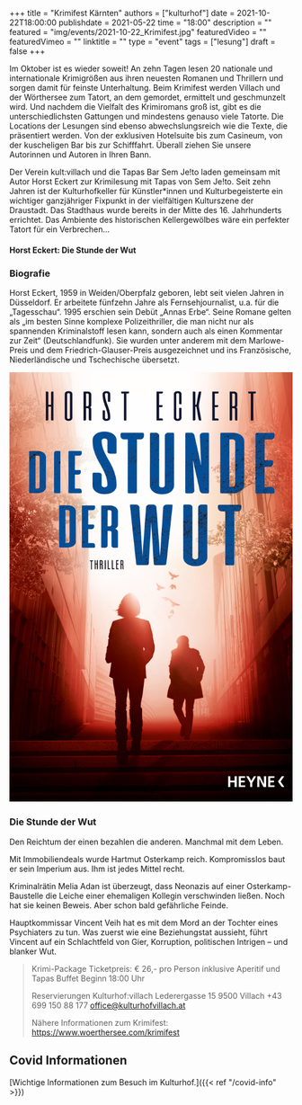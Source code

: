 +++
title = "Krimifest Kärnten"
authors = ["kulturhof"]
date = 2021-10-22T18:00:00
publishdate = 2021-05-22
time = "18:00"
description = ""
featured = "img/events/2021-10-22_Krimifest.jpg"
featuredVideo = ""
featuredVimeo = ""
linktitle = ""
type = "event"
tags = ["lesung"]
draft = false
+++


Im Oktober ist es wieder soweit! An zehn Tagen lesen 20 nationale und internationale Krimigrößen aus ihren neuesten Romanen und Thrillern und sorgen damit für feinste Unterhaltung.
Beim Krimifest werden Villach und der Wörthersee zum Tatort, an dem gemordet, ermittelt und geschmunzelt wird. Und nachdem die Vielfalt des Krimiromans groß ist, gibt es die unterschiedlichsten Gattungen und mindestens genauso viele Tatorte. Die Locations der Lesungen sind ebenso abwechslungsreich wie die Texte, die präsentiert werden. Von der exklusiven Hotelsuite bis zum Casineum, von der kuscheligen Bar bis zur Schifffahrt. Überall ziehen Sie unsere Autorinnen und Autoren in Ihren Bann.
 

Der Verein kult:villach und die Tapas Bar Sem Je!to laden gemeinsam mit Autor Horst Eckert zur Krimilesung mit Tapas von Sem Je!to. Seit zehn Jahren ist der Kulturhofkeller für Künstler*innen und Kulturbegeisterte ein wichtiger ganzjähriger Fixpunkt in der vielfältigen Kulturszene der Draustadt. Das Stadthaus wurde bereits in der Mitte des 16. Jahrhunderts errichtet. Das Ambiente des historischen Kellergewölbes wäre ein perfekter Tatort für ein Verbrechen…

 
#### Horst Eckert: Die Stunde der Wut


### Biografie

Horst Eckert, 1959 in Weiden/Oberpfalz geboren, lebt seit vielen Jahren in Düsseldorf. Er arbeitete fünfzehn Jahre als Fernsehjournalist, u.a. für die „Tagesschau“. 1995 erschien sein Debüt „Annas Erbe“. Seine Romane gelten als „im besten Sinne komplexe Polizeithriller, die man nicht nur als spannenden Kriminalstoff lesen kann, sondern auch als einen Kommentar zur Zeit“ (Deutschlandfunk). Sie wurden unter anderem mit dem Marlowe-Preis und dem Friedrich-Glauser-Preis ausgezeichnet und ins Französische, Niederländische und Tschechische übersetzt.

![Die Stunde der Wut](/img/events/2021-10-22_HorstEckert_DieStundeDerWut.jpg)

### Die Stunde der Wut

Den Reichtum der einen bezahlen die anderen. Manchmal mit dem Leben.

Mit Immobiliendeals wurde Hartmut Osterkamp reich. Kompromisslos baut er sein Imperium aus. Ihm ist jedes Mittel recht.

Kriminalrätin Melia Adan ist überzeugt, dass Neonazis auf einer Osterkamp-Baustelle die Leiche einer ehemaligen Kollegin verschwinden ließen. Noch hat sie keinen Beweis. Aber schon bald gefährliche Feinde.

Hauptkommissar Vincent Veih hat es mit dem Mord an der Tochter eines Psychiaters zu tun. Was zuerst wie eine Beziehungstat aussieht, führt Vincent auf ein Schlachtfeld von Gier, Korruption, politischen Intrigen – und blanker Wut.
 


>Krimi-Package
>Ticketpreis: € 26,- pro Person 
>inklusive Aperitif und Tapas Buffet
>Beginn
>18:00 Uhr
>
>Reservierungen
>Kulturhof:villach
>Lederergasse 15
>9500 Villach
>+43 699 150 88 177
>office@kulturhofvillach.at
>
>Nähere Informationen zum Krimifest: https://www.woerthersee.com/krimifest



## Covid Informationen

[Wichtige Informationen zum Besuch im Kulturhof.]({{< ref "/covid-info" >}})
